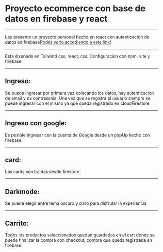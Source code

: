 # Proyecto ecommerce con base de datos en firebase y react
***
Les presento un proyecto personal hecho en react con autenticacion de datos en firebase[Podés verlo accediendo a este link!](https://ada-react.vercel.app/)
***
Está diseñado en Tailwind css, react, css. Configuracion con npm, vite y firebase
***
## Ingreso:
Se puede ingresar por primera vez colocando los datos, hay autenticacion de email y de contrasenia. Una vez que se registra el usuario siempre se puede ingresar con el mismo ya que queda registrado en cloudFirestore
***
## Ingreso con google:
Es posible ingresar con la cuenta de Google desde un popUp hecho con firebase
***
## card:
Las cards son traidas desde firestore
***
## Darkmode:
Se puede elegir entre tema oscuro y claro para disfrutar la experiencia
***
## Carrito:
Todos los productos seleccionados quedan guardados en el cart donde se puede finalizar la compra con checkout, compra que queda registrada en firebase